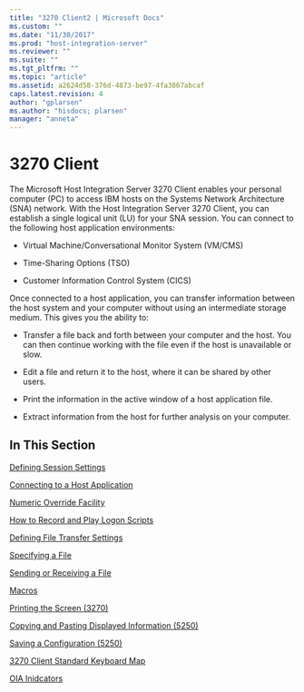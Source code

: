 ```yaml
---
title: "3270 Client2 | Microsoft Docs"
ms.custom: ""
ms.date: "11/30/2017"
ms.prod: "host-integration-server"
ms.reviewer: ""
ms.suite: ""
ms.tgt_pltfrm: ""
ms.topic: "article"
ms.assetid: a2624d58-376d-4873-be97-4fa3867abcaf
caps.latest.revision: 4
author: "gplarsen"
ms.author: "hisdocs; plarsen"
manager: "anneta"
---
```

# 3270 Client
The Microsoft Host Integration Server 3270 Client enables your personal computer (PC) to access IBM hosts on the Systems Network Architecture (SNA) network. With the Host Integration Server 3270 Client, you can establish a single logical unit (LU) for your SNA session. You can connect to the following host application environments:  
  
-   Virtual Machine/Conversational Monitor System (VM/CMS)  
  
-   Time-Sharing Options (TSO)  
  
-   Customer Information Control System (CICS)  
  
 Once connected to a host application, you can transfer information between the host system and your computer without using an intermediate storage medium. This gives you the ability to:  
  
-   Transfer a file back and forth between your computer and the host. You can then continue working with the file even if the host is unavailable or slow.  
  
-   Edit a file and return it to the host, where it can be shared by other users.  
  
-   Print the information in the active window of a host application file.  
  
-   Extract information from the host for further analysis on your computer.  
  
## In This Section  
 [Defining Session Settings](../core/defining-session-settings2.md)  
  
 [Connecting to a Host Application](../core/connecting-to-a-host-application1.md)  
  
 [Numeric Override Facility](../core/numeric-override-facility2.md)  
  
 [How to Record and Play Logon Scripts](../core/how-to-record-and-play-logon-scripts2.md)  
  
 [Defining File Transfer Settings](../core/defining-file-transfer-settings1.md)  
  
 [Specifying a File](../core/specifying-a-file1.md)  
  
 [Sending or Receiving a File](../core/sending-or-receiving-a-file1.md)  
  
 [Macros](../core/macros2.md)  
  
 [Printing the Screen (3270)](../core/printing-the-screen-3270-1.md)  
  
 [Copying and Pasting Displayed Information (5250)](../core/copying-and-pasting-displayed-information-5250-2.md)  
  
 [Saving a Configuration (5250)](../core/saving-a-configuration-5250-2.md)  
  
 [3270 Client Standard Keyboard Map](../core/3270-client-standard-keyboard-map2.md)  
  
 [OIA Inidcators](../core/oia-inidcators2.md)